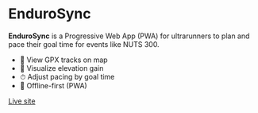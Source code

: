 # EnduroSync

**EnduroSync** is a Progressive Web App (PWA) for ultrarunners to plan and pace their goal time for events like NUTS 300.

- 📍 View GPX tracks on map
- 🗻 Visualize elevation gain
- ⏱ Adjust pacing by goal time
- 📱 Offline-first (PWA)

[Live site](https://trailpodder.github.io/endurosync-pwa/)
